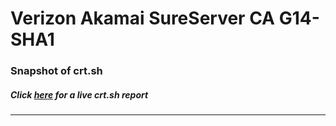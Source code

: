 # Verizon Akamai SureServer CA G14-SHA1
### Snapshot of crt.sh
##### Click [here](https://crt.sh/?q=9CFB49F8520572FDA343698BC04307C856B4F1819B1D734BCD40AAC8F1E16C2D) for a live crt.sh report

---
